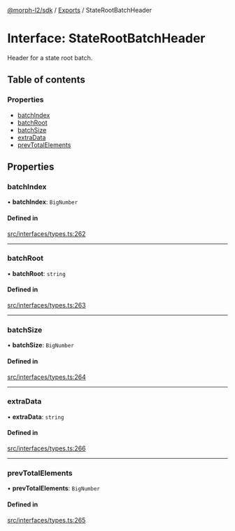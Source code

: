[@morph-l2/sdk](../README) / [Exports](../modules) / StateRootBatchHeader

# Interface: StateRootBatchHeader

Header for a state root batch.

## Table of contents

### Properties

- [batchIndex](StateRootBatchHeader#batchindex)
- [batchRoot](StateRootBatchHeader#batchroot)
- [batchSize](StateRootBatchHeader#batchsize)
- [extraData](StateRootBatchHeader#extradata)
- [prevTotalElements](StateRootBatchHeader#prevtotalelements)

## Properties

### batchIndex

• **batchIndex**: `BigNumber`

#### Defined in

[src/interfaces/types.ts:262](https://github.com/morph-l2/sdk/tree/97c4394/src/interfaces/types.ts#L262)

___

### batchRoot

• **batchRoot**: `string`

#### Defined in

[src/interfaces/types.ts:263](https://github.com/morph-l2/sdk/tree/97c4394/src/interfaces/types.ts#L263)

___

### batchSize

• **batchSize**: `BigNumber`

#### Defined in

[src/interfaces/types.ts:264](https://github.com/morph-l2/sdk/tree/97c4394/src/interfaces/types.ts#L264)

___

### extraData

• **extraData**: `string`

#### Defined in

[src/interfaces/types.ts:266](https://github.com/morph-l2/sdk/tree/97c4394/src/interfaces/types.ts#L266)

___

### prevTotalElements

• **prevTotalElements**: `BigNumber`

#### Defined in

[src/interfaces/types.ts:265](https://github.com/morph-l2/sdk/tree/97c4394/src/interfaces/types.ts#L265)
